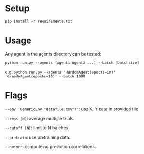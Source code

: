 # Setup
`pip install -r requirements.txt`

# Usage
Any agent in the agents directory can be tested:

`python run.py --agents [Agent1 Agent2 ...] --batch [batchsize]`

e.g. `python run.py --agents 'RandomAgent(epochs=10)' 'GreedyAgent(epochs=10)' --batch 1000`

# Flags

`--env 'GenericEnv("datafile.csv")'`: use X, Y data in provided file.

`--reps [N]`: average multiple trials.

`--cutoff [N]`: limit to N batches.

`--pretrain`: use pretraining data.

`--nocorr`: compute no prediction correlations.


